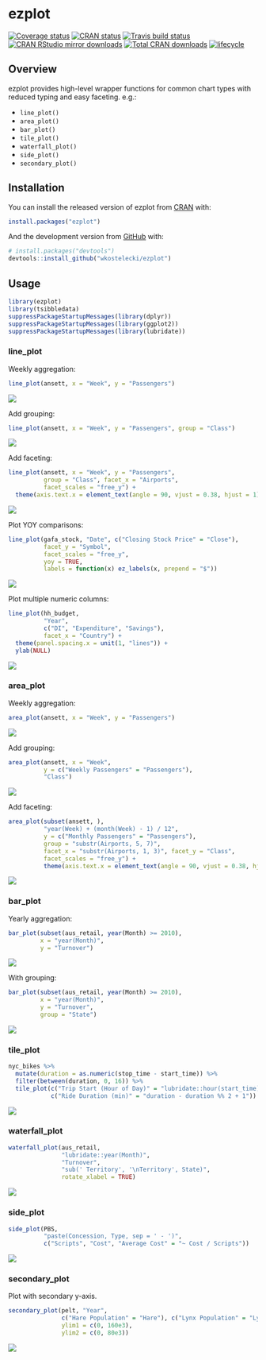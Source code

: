 
# ezplot

<!-- badges: start -->
[![Coverage
status](https://codecov.io/gh/wkostelecki/ezplot/branch/master/graph/badge.svg)](https://codecov.io/github/wkostelecki/ezplot?branch=master)
[![CRAN
status](https://www.r-pkg.org/badges/version/ezplot)](https://cran.r-project.org/package=ezplot)
[![Travis build
status](https://travis-ci.org/wkostelecki/ezplot.svg?branch=master)](https://travis-ci.org/wkostelecki/ezplot)
[![CRAN RStudio mirror
downloads](http://cranlogs.r-pkg.org/badges/ezplot)](http://www.r-pkg.org/pkg/ezplot)
[![Total CRAN
downloads](http://cranlogs.r-pkg.org/badges/grand-total/ezplot)](http://www.r-pkg.org/pkg/ezplot)
[![lifecycle](https://img.shields.io/badge/lifecycle-maturing-blue.svg)](https://www.tidyverse.org/lifecycle/#maturing)
<!-- badges: end -->

## Overview

ezplot provides high-level wrapper functions for common chart types with
reduced typing and easy faceting. e.g.:

  - `line_plot()`
  - `area_plot()`
  - `bar_plot()`
  - `tile_plot()`
  - `waterfall_plot()`
  - `side_plot()`
  - `secondary_plot()`

## Installation

You can install the released version of ezplot from
[CRAN](https://CRAN.R-project.org) with:

``` r
install.packages("ezplot")
```

And the development version from [GitHub](https://github.com/) with:

``` r
# install.packages("devtools")
devtools::install_github("wkostelecki/ezplot")
```

## Usage

``` r
library(ezplot)
library(tsibbledata)
suppressPackageStartupMessages(library(dplyr))
suppressPackageStartupMessages(library(ggplot2))
suppressPackageStartupMessages(library(lubridate))
```

### line\_plot

Weekly aggregation:

``` r
line_plot(ansett, x = "Week", y = "Passengers")
```

<img src="man/figures/README-line_plot-1-1.png" style="display: block; margin: auto;" />

Add grouping:

``` r
line_plot(ansett, x = "Week", y = "Passengers", group = "Class")
```

<img src="man/figures/README-line_plot-2-1.png" style="display: block; margin: auto;" />

Add faceting:

``` r
line_plot(ansett, x = "Week", y = "Passengers",
          group = "Class", facet_x = "Airports",
          facet_scales = "free_y") +
  theme(axis.text.x = element_text(angle = 90, vjust = 0.38, hjust = 1))
```

<img src="man/figures/README-line_plot-3-1.png" style="display: block; margin: auto;" />

Plot YOY comparisons:

``` r
line_plot(gafa_stock, "Date", c("Closing Stock Price" = "Close"),
          facet_y = "Symbol",
          facet_scales = "free_y",
          yoy = TRUE,
          labels = function(x) ez_labels(x, prepend = "$"))
```

<img src="man/figures/README-line_plot4-1.png" style="display: block; margin: auto;" />

Plot multiple numeric columns:

``` r
line_plot(hh_budget,
          "Year",
          c("DI", "Expenditure", "Savings"),
          facet_x = "Country") +
  theme(panel.spacing.x = unit(1, "lines")) +
  ylab(NULL)
```

<img src="man/figures/README-line_plot-5-1.png" style="display: block; margin: auto;" />

### area\_plot

Weekly aggregation:

``` r
area_plot(ansett, x = "Week", y = "Passengers")
```

<img src="man/figures/README-area_plot-1-1.png" style="display: block; margin: auto;" />

Add grouping:

``` r
area_plot(ansett, x = "Week",
          y = c("Weekly Passengers" = "Passengers"),
          "Class")
```

<img src="man/figures/README-area_plot-2-1.png" style="display: block; margin: auto;" />

Add faceting:

``` r
area_plot(subset(ansett, ),
          "year(Week) + (month(Week) - 1) / 12",
          y = c("Monthly Passengers" = "Passengers"),
          group = "substr(Airports, 5, 7)",
          facet_x = "substr(Airports, 1, 3)", facet_y = "Class",
          facet_scales = "free_y") +
          theme(axis.text.x = element_text(angle = 90, vjust = 0.38, hjust = 1))
```

<img src="man/figures/README-area_plot-3-1.png" style="display: block; margin: auto;" />

### bar\_plot

Yearly aggregation:

``` r
bar_plot(subset(aus_retail, year(Month) >= 2010), 
         x = "year(Month)",
         y = "Turnover")
```

<img src="man/figures/README-bar_plot-1-1.png" style="display: block; margin: auto;" />

With grouping:

``` r
bar_plot(subset(aus_retail, year(Month) >= 2010), 
         x = "year(Month)",
         y = "Turnover",
         group = "State")
```

<img src="man/figures/README-bar_plot-2-1.png" style="display: block; margin: auto;" />

### tile\_plot

``` r
nyc_bikes %>%
  mutate(duration = as.numeric(stop_time - start_time)) %>%
  filter(between(duration, 0, 16)) %>%
  tile_plot(c("Trip Start (Hour of Day)" = "lubridate::hour(start_time) + 0.5"),
            c("Ride Duration (min)" = "duration - duration %% 2 + 1"))
```

<img src="man/figures/README-tile_plot-1-1.png" style="display: block; margin: auto;" />

### waterfall\_plot

``` r
waterfall_plot(aus_retail,
               "lubridate::year(Month)",
               "Turnover", 
               "sub(' Territory', '\nTerritory', State)", 
               rotate_xlabel = TRUE)
```

<img src="man/figures/README-waterfall_plot-1-1.png" style="display: block; margin: auto;" />

### side\_plot

``` r
side_plot(PBS, 
          "paste(Concession, Type, sep = ' - ')", 
          c("Scripts", "Cost", "Average Cost" = "~ Cost / Scripts"))
```

<img src="man/figures/README-side_plot-1-1.png" style="display: block; margin: auto;" />

### secondary\_plot

Plot with secondary y-axis.

``` r
secondary_plot(pelt, "Year",
               c("Hare Population" = "Hare"), c("Lynx Population" = "Lynx"),
               ylim1 = c(0, 160e3),
               ylim2 = c(0, 80e3))
```

<img src="man/figures/README-secondary_plot-1-1.png" style="display: block; margin: auto;" />
